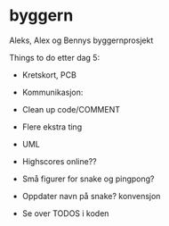 ﻿# byggern
Aleks, Alex og Bennys byggernprosjekt


Things to do etter dag 5:
   

- Kretskort, PCB

- Kommunikasjon: 

- Clean up code/COMMENT
- Flere ekstra ting

- UML

- Highscores online?? 
- Små figurer for snake og pingpong?
- Oppdater navn på snake? konvensjon
- Se over TODOS i koden